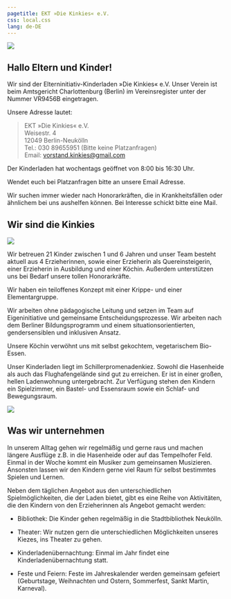 ```yaml
---
pagetitle: EKT »Die Kinkies« e.V.
css: local.css
lang: de-DE
---
```


![](kinkies-header.jpg)

## Hallo Eltern und Kinder!

Wir sind der Elterninitiativ-Kinderladen »Die Kinkies« e.V. Unser Verein ist
beim Amtsgericht Charlottenburg (Berlin) im Vereinsregister unter der Nummer
VR9456B eingetragen.

Unsere Adresse lautet:

> EKT »Die Kinkies« e.V. \
> Weisestr. 4 \
> 12049 Berlin-Neukölln \
> Tel.: 030 89655951 (Bitte keine Platzanfragen) \
> Email: <vorstand.kinkies@gmail.com>

Der Kinderladen hat wochentags geöffnet von 8:00 bis 16:30 Uhr.

Wendet euch bei Platzanfragen bitte an unsere Email Adresse.

Wir suchen immer wieder nach Honorarkräften, die in Krankheitsfällen oder
ähnlichem bei uns aushelfen können. Bei Interesse schickt bitte eine Mail.

## Wir sind die Kinkies

![](lupenbecher.jpg)

Wir betreuen 21 Kinder zwischen 1 und 6 Jahren und unser Team besteht aktuell aus 4 Erzieherinnen, sowie einer Erzieherin als Quereinsteigerin, einer Erzieherin in Ausbildung und einer Köchin. Außerdem unterstützen uns bei Bedarf unsere tollen Honorarkräfte.

Wir haben ein teiloffenes Konzept mit einer Krippe- und einer Elementargruppe.

Wir arbeiten ohne pädagogische Leitung und setzen im Team auf Eigeninitiative und gemeinsame Entscheidungsprozesse. Wir arbeiten nach dem Berliner Bildungsprogramm und einem situationsorientierten, gendersensiblen und inklusiven Ansatz.

Unsere Köchin verwöhnt uns mit selbst gekochtem, vegetarischem Bio-Essen.

Unser Kinderladen liegt im Schillerpromenadenkiez. Sowohl die Hasenheide als
auch das Flughafengelände sind gut zu erreichen. Er ist in einer großen, hellen
Ladenwohnung untergebracht. Zur Verfügung stehen den Kindern ein Spielzimmer, ein Bastel- und Essensraum sowie ein Schlaf- und Bewegungsraum.


![](werkecke.jpg)

## Was wir unternehmen

In unserem Alltag gehen wir regelmäßig und gerne raus und machen längere Ausflüge z.B. in die Hasenheide oder auf das Tempelhofer Feld. Einmal in der Woche kommt ein Musiker zum gemeinsamen Musizieren. Ansonsten lassen wir den Kindern gerne viel Raum für selbst bestimmtes Spielen und Lernen.

Neben dem täglichen Angebot aus den unterschiedlichen Spielmöglichkeiten, die
der Laden bietet, gibt es eine Reihe von Aktivitäten, die den Kindern von den
Erzieherinnen als Angebot gemacht werden:

* Bibliothek: Die Kinder gehen regelmäßig in die Stadtbibliothek Neukölln.

* Theater: Wir nutzen gern die unterschiedlichen Möglichkeiten unseres Kiezes,
  ins Theater zu gehen.
  
* Kinderladenübernachtung: Einmal im Jahr findet eine Kinderladenübernachtung
  statt.

* Feste und Feiern: Feste im Jahreskalender werden gemeinsam gefeiert
  (Geburtstage, Weihnachten und Ostern, Sommerfest, Sankt Martin, Karneval).


  
